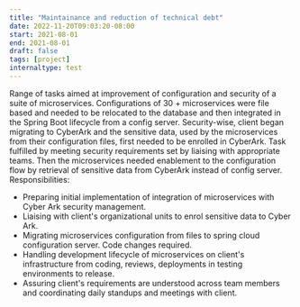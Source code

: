 ```yaml
---
title: "Maintainance and reduction of technical debt"
date: 2022-11-20T09:03:20-08:00
start: 2021-08-01
end: 2021-08-01
draft: false
tags: [project]
internaltype: test
---
```


Range of tasks aimed at improvement of configuration and security of a suite of microservices. Configurations of 30 + microservices were file based and needed to be relocated to the database and then integrated in the Spring Boot lifecycle from a config server.  Security-wise, client began migrating to CyberArk and the sensitive data, used by the microservices from their configuration files, first needed to be enrolled in CyberArk. Task fulfilled by meeting security requirements set by liaising with appropriate teams. Then the microservices needed enablement to the configuration flow by retrieval of sensitive data from CyberArk instead of config server.
Responsibilities:
- Preparing initial implementation of integration of microservices with Cyber Ark security management.
- Liaising with client's organizational units to enrol sensitive data to Cyber Ark.
- Migrating microservices configuration from files to spring cloud configuration server. Code changes required.
- Handling development lifecycle of microservices on client's infrastructure from coding, reviews, deployments in testing environments to release.
- Assuring client's requirements are understood across team members and coordinating daily standups and meetings with client.
